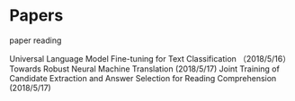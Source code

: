 # Papers
paper reading

Universal Language Model Fine-tuning for Text Classification （2018/5/16）
Towards Robust Neural Machine Translation (2018/5/17)
Joint Training of Candidate Extraction and Answer Selection for Reading Comprehension (2018/5/17)
